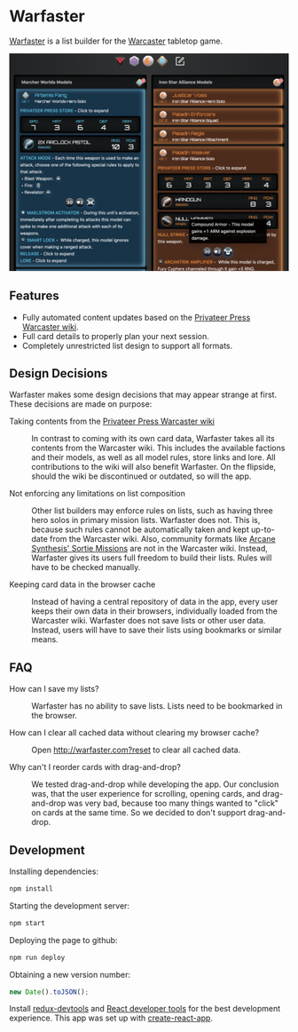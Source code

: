 # Warfaster

[Warfaster][warfaster] is a list builder for the [Warcaster][warcaster] tabletop game.

![Warfaster user interface](./Warfaster.png)

## Features

- Fully automated content updates based on the [Privateer Press Warcaster wiki][warcaster-wiki].
- Full card details to properly plan your next session.
- Completely unrestricted list design to support all formats.

## Design Decisions

Warfaster makes some design decisions that may appear strange at first.
These decisions are made on purpose:

<dl>
<dt>Taking contents from the <a href="https://privateerpress.wiki/index.php?title=Warcaster">Privateer Press Warcaster wiki</a></dt>
<dd>
<p>In contrast to coming with its own card data, Warfaster takes all its contents from the Warcaster wiki. This includes the available factions and their models, as well as all model rules, store links and lore. All contributions to the wiki will also benefit Warfaster. On the flipside, should the wiki be discontinued or outdated, so will the app.</p>
</dd>
<dt>Not enforcing any limitations on list composition</dt>
<dd>
<p>Other list builders may enforce rules on lists, such as having three hero solos in primary mission lists. Warfaster does not. This is, because such rules cannot be automatically taken and kept up-to-date from the Warcaster wiki. Also, community formats like <a href="https://www.arcane-synthesis.com/2022/12/31/mid-size-games-an-alternative-to-primary-missions/">Arcane Synthesis' Sortie Missions</a> are not in the Warcaster wiki. Instead, Warfaster gives its users full freedom to build their lists. Rules will have to be checked manually.</p>
</dd>
<dt>Keeping card data in the browser cache</dt>
<dd>
<p>Instead of having a central repository of data in the app, every user keeps their own data in their browsers, individually loaded from the Warcaster wiki. Warfaster does not save lists or other user data. Instead, users will have to save their lists using bookmarks or similar means.</p>
</dd>
</dl>

## FAQ

<dl>
<dt>How can I save my lists?</dt>
<dd>
<p>Warfaster has no ability to save lists. Lists need to be bookmarked in the browser.</p>
</dd>
<dt>How can I clear all cached data without clearing my browser cache?</dt>
<dd>
<p>Open <a href="http://warfaster.com?reset">http://warfaster.com?reset</a> to clear all cached data.</p>
</dd>
<dt>Why can't I reorder cards with drag-and-drop?</dt>
<dd>
<p>We tested drag-and-drop while developing the app. Our conclusion was, that the user experience for scrolling, opening cards, and drag-and-drop was very bad, because too many things wanted to "click" on cards at the same time. So we decided to don't support drag-and-drop.</p>
</dd>
</dl>

## Development

Installing dependencies:

```bash
npm install
```

Starting the development server:

```bash
npm start
```

Deploying the page to github:

```bash
npm run deploy
```

Obtaining a new version number:

```javascript
new Date().toJSON();
```

Install [redux-devtools][redux-devtools] and [React developer tools][react-devtools] for the best development experience. This app was set up with [create-react-app][create-react-app].

[create-react-app]: https://create-react-app.dev/
[react-devtools]: https://react.dev/learn/react-developer-tools
[redux-devtools]: https://github.com/reduxjs/redux-devtools
[sortie-missions]: https://www.arcane-synthesis.com/2022/12/31/mid-size-games-an-alternative-to-primary-missions/
[warcaster]: http://warcaster.com
[warcaster-wiki]: https://privateerpress.wiki/index.php?title=Warcaster
[warfaster]: http://warfaster.com
